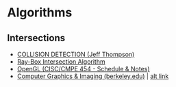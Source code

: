 # Algorithms
## Intersections

- [COLLISION DETECTION (Jeff Thompson)](https://www.jeffreythompson.org/collision-detection/)
- [Ray-Box Intersection Algorithm](https://web.archive.org/web/20130420103121/http://www.cs.utah.edu/~awilliam/box/)
- [OpenGL (CISC/CMPE 454 - Schedule & Notes)](http://watkins.cs.queensu.ca/~jstewart/454/schedule.html)
- [Computer Graphics & Imaging (berkeley.edu)](https://cs184.eecs.berkeley.edu/sp22) | [alt link](https://cs184.eecs.berkeley.edu/sp19)
